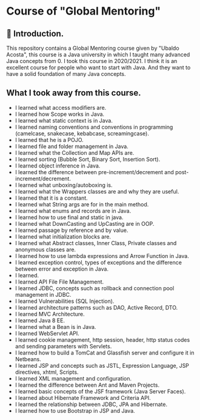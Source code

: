 # Course of "Global Mentoring"
## :rocket: Introduction.
This repository contains a Global Mentoring course given by "Ubaldo Acosta", this course is a Java university in which I taught many advanced Java concepts from 0. I took this course in 2020/2021. I think it is an excellent course for people who want to start with Java. And they want to have a solid foundation of many Java concepts.

## What I took away from this course.
- I learned what access modifiers are.
- I learned how Scope works in Java.
- I learned what static context is in Java.
- I learned naming conventions and conventions in programming (camelcase, snakecase, kebabcase, screamingcase).
- I learned that he is a POJO.
- I learned file and folder management in Java.
- I learned what the Collection and Map APIs are.
- I learned sorting (Bubble Sort, Binary Sort, Insertion Sort).
- I learned object inference in Java.
- I learned the difference between pre-increment/decrement and post-increment/decrement.
- I learned what unboxing/autoboxing is.
- I learned what the Wrappers classes are and why they are useful.
- I learned that it is a constant.
- I learned what String args are for in the main method.
- I learned what enums and records are in Java.
- I learned how to use final and static in java.
- I learned what DownCasting and UpCasting are in OOP.
- I learned passage by reference and by value.
- I learned what initialization blocks are.
- I learned what Abstract classes, Inner Class, Private classes and anonymous classes are.
- I learned how to use lambda expressions and Arrow Function in Java.
- I learned exception control, types of exceptions and the difference between error and exception in Java.
- I learned.
- I learned API File File Management.
- I learned JDBC, concepts such as rollback and connection pool management in JDBC.
- I learned Vulnerabilities (SQL Injection).
- I learned architecture patterns such as DAO, Active Record, DTO.
- I learned MVC Architecture.
- I learned Java 8 EE.
- I learned what a Bean is in Java.
- I learned WebServlet API.
- I learned cookie management, http session, header, http status codes and sending parameters with Servlets.
- I learned how to build a TomCat and Glassfish server and configure it in Netbeans.
- I learned JSP and concepts such as JSTL, Expression Language, JSP directives, xhtml, Scripts.
- I learned XML management and configuration.
- I learned the difference between Ant and Maven Projects.
- I learned basic concepts of the JSF framework (Java Server Faces).
- I learned about Hibernate Framework and Criteria API.
- I learned the relationship between JDBC, JPA and Hibernate.
- I learned how to use Bootstrap in JSP and Java.

